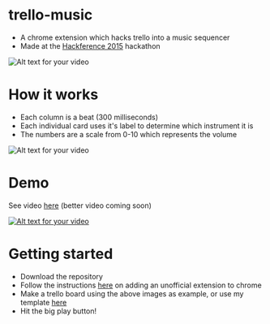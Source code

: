 # trello-music
- A chrome extension which hacks trello into a music sequencer
- Made at the <a href="https://twitter.com/hackferencebrum" target="_blank">Hackference 2015</a> hackathon

![Alt text for your video](http://i.imgur.com/k0GxGFQ.png)

# How it works
- Each column is a beat (300 milliseconds)
- Each individual card uses it's label to determine which instrument it is
- The numbers are a scale from 0-10 which represents the volume

![Alt text for your video](http://i.imgur.com/QN3Fcuk.png)

# Demo
See video <a href="https://twitter.com/hackferencebrum/status/650676918732357632" target="_blank">here</a> (better video coming soon)

[![Alt text for your video](http://i.imgur.com/BV5cCws.gif)](https://twitter.com/hackferencebrum/status/650676918732357632)

# Getting started
- Download the repository
- Follow the instructions <a href="https://developer.chrome.com/extensions/getstarted#unpacked" target="_blank">here</a> on adding an unofficial extension to chrome
- Make a trello board using the above images as example, or use my template <a href="https://trello.com/b/SqUOyKvS/trello-music" target="_blank">here</a>
- Hit the big play button!
